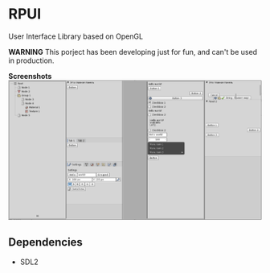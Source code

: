 # RPUI
User Interface Library based on OpenGL

**WARNING** This porject has been developing just for fun, and can't be used in production.

**Screenshots**
![Image](https://raw.githubusercontent.com/sysint64/RPUI/master/readme_screenshot.png)

## Dependencies

- SDL2
